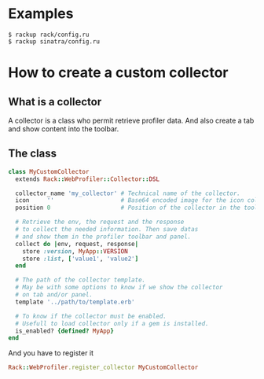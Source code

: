 # Examples

```shell
$ rackup rack/config.ru
$ rackup sinatra/config.ru
```
# How to create a custom collector

## What is a collector

A collector is a class who permit retrieve profiler data. And also create a tab and show content into the toolbar.

## The class

```ruby
class MyCustomCollector
  extends Rack::WebProfiler::Collector::DSL

  collector_name 'my_collector' # Technical name of the collector.
  icon     ''                   # Base64 encoded image for the icon collector.
  position 0                    # Position of the collector in the toolbar.

  # Retrieve the env, the request and the response
  # to collect the needed information. Then save datas
  # and show them in the profiler toolbar and panel.
  collect do |env, request, response|
    store :version, MyApp::VERSION
    store :list, ['value1', 'value2']
  end

  # The path of the collector template.
  # May be with some options to know if we show the collector
  # on tab and/or panel.
  template '../path/to/template.erb'

  # To know if the collector must be enabled.
  # Usefull to load collector only if a gem is installed.
  is_enabled? {defined? MyApp}
end
```

And you have to register it

```ruby
Rack::WebProfiler.register_collector MyCustomCollector
```
